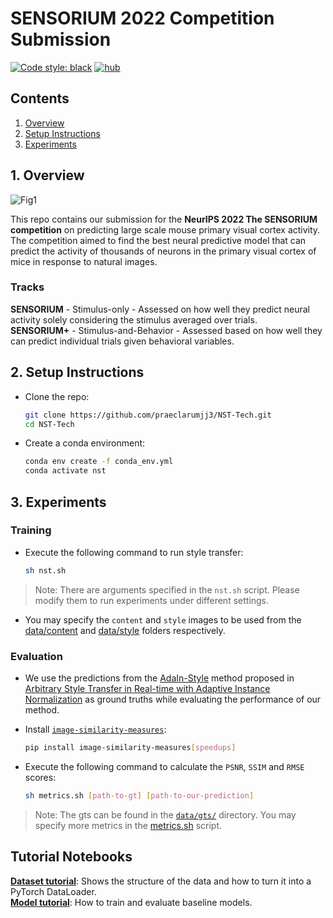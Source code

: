 # SENSORIUM 2022 Competition Submission

<a href="https://github.com/psf/black"><img alt="Code style: black" src="https://img.shields.io/badge/code%20style-black-000000.svg"></a>
[![hub](https://img.shields.io/badge/powered%20by-hub%20-ff5a1f.svg)](https://github.com/activeloopai/Hub)

## Contents

1. [Overview](#1-overview)
2. [Setup Instructions](#2-setup-instructions)
3. [Experiments](#3-experiments)

## 1. Overview

![Fig1](https://user-images.githubusercontent.com/102295389/205992650-ce6d5b0f-99b6-4e25-b88d-7cc7a4124925.png)

This repo contains our submission for the **NeurIPS 2022 The SENSORIUM competition** on predicting large scale mouse primary visual cortex activity.<br/>
The competition aimed to find the best neural predictive model that can predict the activity of thousands of neurons in the primary visual cortex of mice in response to natural images.

### Tracks
**SENSORIUM** - Stimulus-only - Assessed on how well they predict neural activity solely considering the stimulus averaged over trials.<br/>
**SENSORIUM+** - Stimulus-and-Behavior - Assessed based on how well they can predict individual trials given behavioral variables.

## 2. Setup Instructions

- Clone the repo:

    ```.bash
    git clone https://github.com/praeclarumjj3/NST-Tech.git
    cd NST-Tech
    ```

- Create a conda environment:

    ```.bash
    conda env create -f conda_env.yml
    conda activate nst
    ```

## 3. Experiments

### Training

- Execute the following command to run style transfer:

    ```bash
    sh nst.sh
    ```

>Note: There are arguments specified in the `nst.sh` script. Please modify them to run experiments under different settings.
- You may specify the `content` and `style` images to be used from the [data/content](data/content) and [data/style](data/style) folders respectively.

### Evaluation

- We use the predictions from the [AdaIn-Style](https://github.com/xunhuang1995/AdaIN-style) method proposed in [Arbitrary Style Transfer in Real-time with Adaptive Instance Normalization](https://arxiv.org/abs/1703.06868) as ground truths while evaluating the performance of our method.

- Install [`image-similarity-measures`](https://github.com/up42/image-similarity-measures):

    ```.bash
    pip install image-similarity-measures[speedups]
    ```

- Execute the following command to calculate the `PSNR`, `SSIM` and `RMSE` scores:

    ```.bash
    sh metrics.sh [path-to-gt] [path-to-our-prediction]
    ```

>Note: The gts can be found in the [`data/gts/`](data/gts/) directory. You may specify more metrics in the [metrics.sh](metrics.sh) script.
## Tutorial Notebooks
[**Dataset tutorial**](notebooks/dataset_tutorial/): Shows the structure of the data and how to turn it into a PyTorch DataLoader.
<br>[**Model tutorial**](notebooks/model_tutorial/): How to train and evaluate baseline models.
